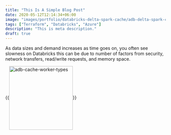 ```yaml
---
title: "This Is A Simple Blog Post"
date: 2020-05-12T12:14:34+06:00
image: "images/portfolio/databricks-delta-spark-cache/adb-delta-spark-cache-featured.png"
tags: ["Terraform", "Databricks", "Azure"]
description: "This is meta description."
draft: true
---
```


<!-- {{<img src="/images/banner.jpg" alt="image" width="500" align="center">}} <br><br>

{{<img src="/images/blog/terraform-databricks-labs/adb-labs-azure-resource.png" alt="adb-labs-azure-resource" width="700" align="center">}} <br><br>

{{<img src="/images/blog/terraform-databricks-labs/adb-labs-cluster-libraries.png" alt="adb-labs-cluster-libraries" width="700" align="center">}} <br><br>

{{<img src="/images/blog/terraform-databricks-labs/adb-labs-pat.png" alt="adb-labs-pat" width="700" align="center">}} <br><br>

{{<img src="/images/blog/terraform-databricks-labs/adb-labs-notebook.png" alt="adb-labs-notebook" width="700" align="center">}} <br><br> -->

As data sizes and demand increases as time goes on, you often see slowness on Databricks this can be due to number of factors from security, network transfers, read/write requests, and memory space.  

{{<img src="/images/portfolio/databricks-delta-spark-cache/adb-cache-worker-types.png" alt="adb-cache-worker-types" width="200" align="center">}} <br><br>